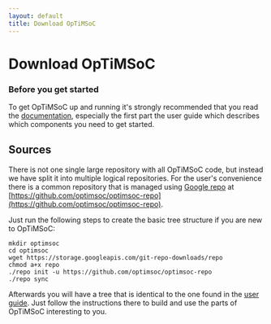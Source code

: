 ```yaml
---
layout: default
title: Download OpTiMSoC
---
```


# Download OpTiMSoC

<div class="panel panel-danger">
  <div class="panel-heading">
    <h3 class="panel-title">Before you get started</h3>
  </div>
  <div class="panel-body">
    To get OpTiMSoC up and running it's strongly recommended that you read the <a href="/docs">documentation</a>, especially the first part the user guide which describes which components you need to get started.
  </div>
</div>

## Sources

There is not one single large repository with all OpTiMSoC code, but
instead we have split it into multiple logical repositories. For the
user's convenience there is a common repository that is managed using
[Google repo](https://code.google.com/p/git-repo/) at
[https://github.com/optimsoc/optimsoc-repo](https://github.com/optimsoc/optimsoc-repo).

Just run the following steps to create the basic tree structure if you
are new to OpTiMSoC:

    mkdir optimsoc
    cd optimsoc
    wget https://storage.googleapis.com/git-repo-downloads/repo
    chmod a+x repo
    ./repo init -u https://github.com/optimsoc/optimsoc-repo
    ./repo sync

Afterwards you will have a tree that is identical to the one found in
the [user guide](/docs/index.html). Just follow the instructions there
to build and use the parts of OpTiMSoC interesting to you.
